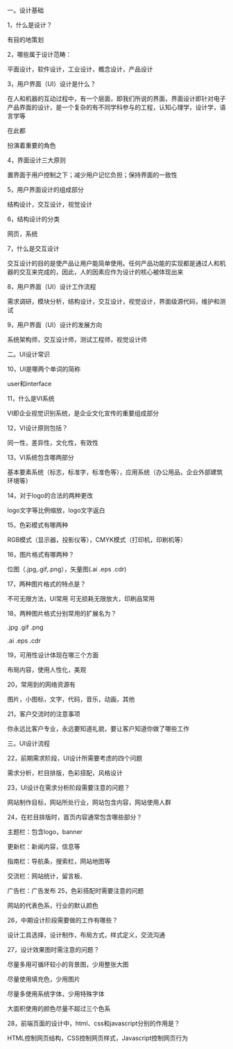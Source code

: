 一。设计基础

1，什么是设计？

有目的地策划

2，哪些属于设计范畴：

平面设计，软件设计，工业设计，概念设计，产品设计

3，用户界面（UI）设计是什么？

在人和机器的互动过程中，有一个层面，即我们所说的界面，界面设计即针对电子产品界面的设计，是一个复杂的有不同学科参与的工程，认知心理学，设计学，语言学等

在此都

扮演着重要的角色

4，界面设计三大原则

置界面于用户控制之下；减少用户记忆负担；保持界面的一致性

5，用户界面设计的组成部分

结构设计，交互设计，视觉设计

6，结构设计的分类

网页，系统

7，什么是交互设计

交互设计的目的是使产品让用户能简单使用。任何产品功能的实现都是通过人和机器的交互来完成的，因此，人的因素应作为设计的核心被体现出来

8，用户界面（UI）设计工作流程

需求调研，模块分析，结构设计，交互设计，视觉设计，界面级源代码，维护和测试

9，用户界面（UI）设计的发展方向

系统架构师，交互设计师，测试工程师，视觉设计师

二。UI设计常识

10，UI是哪两个单词的简称

user和interface

11，什么是VI系统

VI即企业视觉识别系统，是企业文化宣传的重要组成部分

12，VI设计原则包括？

同一性，差异性，文化性，有效性

13，VI系统包含哪两部分

基本要素系统（标志，标准字，标准色等），应用系统（办公用品，企业外部建筑环境等）

14，对于logo的合法的两种更改

logo文字等比例缩放，logo文字返白

15，色彩模式有哪两种

RGB模式（显示器，投影仪等），CMYK模式（打印机，印刷机等）

16，图片格式有哪两种？

位图（.jpg,.gif,.png），矢量图(.ai .eps .cdr)

17，两种图片格式的特点是？

不可无限方法，UI常用 可无损耗无限放大，印刷品常用

18，两种图片格式分别常用的扩展名为？

.jpg .gif .png

.ai .eps .cdr
    
19，可用性设计体现在哪三个方面

布局内容，使用人性化，美观

20，常用到的网络资源有

图片，小图标，文字，代码，音乐，动画，其他

21，客户交流时的注意事项

你永远比客户专业，永远要知道礼貌，要让客户知道你做了哪些工作

三。UI设计流程

22，前期需求阶段，UI设计所需要考虑的四个问题

需求分析，栏目排版，色彩搭配，风格设计

23，UI设计在需求分析阶段需要注意的问题？

网站制作目标，网站所处行业，网站包含内容，网站使用人群

24，在栏目排版时，首页内容通常包含哪些部分？

主题栏：包含logo，banner

更新栏：新闻内容，信息等
    
指南栏：导航条，搜索栏，网站地图等

交流栏：网站统计，留言板、

广告栏：广告发布
25，色彩搭配时需要注意的问题

网站的代表色系，行业的默认颜色

26，中期设计阶段需要做的工作有哪些？

设计工具选择，设计制作，布局方式，样式定义，交流沟通

27，设计效果图时需注意的问题？

尽量多用可循环较小的背景图，少用整张大图

尽量使用填充色，少用图片
    
尽量多使用系统字体，少用特殊字体

大面积使用的颜色尽量不超过三个色系

28，前端页面的设计中，html、css和javascript分别的作用是？

HTML控制网页结构，CSS控制网页样式，Javascript控制网页行为
